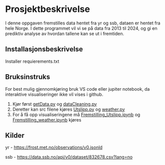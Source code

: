 # Prosjektbeskrivelse

I denne oppgaven fremstilles data hentet fra yr og ssb, dataen er hentet fra hele Norge. I dette programmet vil vi se på data fra 2013 til 2024, og gi en prediktiv analyse av hvordan tallene kan se ut i fremtiden. 

## Installasjonsbeskrivelse

Installer requierements.txt


## Bruksinstruks
For best mulig gjennomkjøring bruk VS code eller jupiter notebook, da interaktive visualiseringer ikke vil vises i github.

1. Kjør først [getData.py](raw_data/getData.py) og [dataCleaning.py](raw_data/dataCleaning.py)
2. Deretter kan src filene kjøres [Utslipp.py](src/Utslipp.py) og [weather.py](src/weather.py)
3. For å få opp visualiseringene må [Fremstilling_Utslipp.ipynb](processed_data/Fremstilling_Utslipp.ipynb) og
   [Fremstilling_weather.ipynb](processed_data/Fremstilling_weather.ipynb) kjøres

## Kilder

yr - https://frost.met.no/observations/v0.jsonld

ssb - https://data.ssb.no/api/v0/dataset/832678.csv?lang=no
